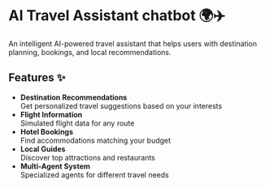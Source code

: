 # AI Travel Assistant chatbot 🌍✈️

An intelligent AI-powered travel assistant that helps users with destination planning, bookings, and local recommendations.

## Features ✨

- **Destination Recommendations**  
  Get personalized travel suggestions based on your interests
- **Flight Information**  
  Simulated flight data for any route
- **Hotel Bookings**  
  Find accommodations matching your budget
- **Local Guides**  
  Discover top attractions and restaurants
- **Multi-Agent System**  
  Specialized agents for different travel needs

